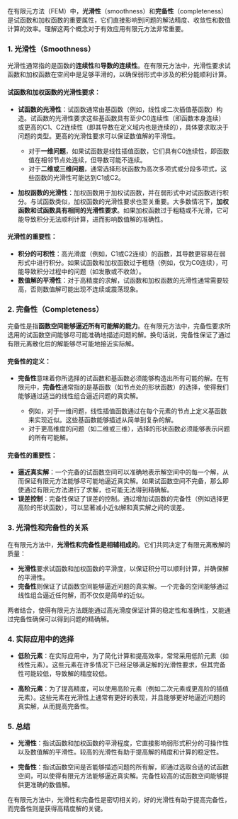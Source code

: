 在有限元方法（FEM）中，**光滑性**（smoothness）和**完备性**（completeness）是试函数和加权函数的重要属性，它们直接影响到问题的解法精度、收敛性和数值计算的效率。理解这两个概念对于有效应用有限元方法非常重要。

### 1. **光滑性（Smoothness）**

光滑性通常指的是函数的**连续性**和**导数的连续性**。在有限元方法中，光滑性要求试函数和加权函数在空间中是足够平滑的，以确保弱形式中涉及的积分能顺利计算。

#### 试函数和加权函数的光滑性要求：
- **试函数的光滑性**：试函数通常由基函数（例如，线性或二次插值基函数）构造。试函数的光滑性要求这些基函数具有至少C0连续性（即函数本身连续）或更高的C1、C2连续性（即其导数在定义域内也是连续的），具体要求取决于问题的类型。更高的光滑性要求可以保证数值解的平滑性。
  
  - 对于**一维问题**，如果试函数是线性插值函数，它们具有C0连续性，即函数值在相邻节点处连续，但导数可能不连续。
  - 对于**二维或三维问题**，通常选择形状函数为高次多项式或分段多项式，这些函数的光滑性可能达到C1或C2。

- **加权函数的光滑性**：加权函数用于加权试函数，并在弱形式中对试函数进行积分。与试函数类似，加权函数的光滑性要求也至关重要。大多数情况下，**加权函数和试函数具有相同的光滑性要求**。如果加权函数过于粗糙或不光滑，它可能导致积分无法顺利计算，进而影响数值解的准确性。

#### 光滑性的重要性：
- **积分的可积性**：高光滑度（例如，C1或C2连续）的函数，其导数更容易在弱形式中进行积分。如果试函数和加权函数过于粗糙（例如，仅为C0连续），可能导致积分过程中的问题（如发散或不收敛）。
- **数值解的平滑性**：对于高精度的求解，试函数和加权函数的光滑性通常需要较高，否则数值解可能出现不连续或震荡现象。
  
### 2. **完备性（Completeness）**

完备性是指**函数空间能够逼近所有可能解的能力**。在有限元方法中，完备性要求所选用的试函数空间能够尽可能准确地描述问题的解。换句话说，完备性保证了通过有限元离散化后的解能够尽可能地接近实际解。

#### 完备性的定义：
- **完备性**意味着你所选择的试函数和基函数必须能够构造出所有可能的解。在有限元中，**完备性**通常指的是基函数（如节点处的形状函数）的选择，使得我们能够通过适当的线性组合逼近问题的真实解。
  
  - 例如，对于一维问题，线性插值函数通过在每个元素的节点上定义基函数来实现近似。这些基函数能够描述从简单到复杂的解。
  - 对于更高维度的问题（如二维或三维），选择的形状函数必须能够表示问题的所有可能解。

#### 完备性的重要性：
- **逼近真实解**：一个完备的试函数空间可以准确地表示解空间中的每一个解，从而保证有限元方法能够尽可能地逼近真实解。如果试函数空间不完备，那么即使通过有限元方法进行了求解，也可能无法得到精确解。
- **误差控制**：完备性保证了误差的控制。通过增加试函数的完备性（例如选择更高阶的形状函数），可以显著减小近似解和真实解之间的误差。

### 3. **光滑性和完备性的关系**

在有限元方法中，**光滑性和完备性是相辅相成的**。它们共同决定了有限元离散解的质量：

- **光滑性**要求试函数和加权函数的平滑度，以保证积分可以顺利计算，并确保解的平滑性。
- **完备性**则保证了试函数空间能够逼近问题的真实解。一个完备的空间能够通过线性组合逼近任何解，而不仅仅是简单的近似。

两者结合，使得有限元方法既能通过高光滑度保证计算的稳定性和准确性，又能通过完备性确保可以得到问题的精确解。

### 4. **实际应用中的选择**

- **低阶元素**：在实际应用中，为了简化计算和提高效率，常常采用低阶元素（如线性元素）。这些元素在许多情况下已经足够满足解的光滑性要求，但其完备性可能较低，导致解的精度较低。
  
- **高阶元素**：为了提高精度，可以使用高阶元素（例如二次元素或更高阶的插值元素）。这些元素在光滑性上通常有更好的表现，并且能够更好地逼近问题的真实解，从而提高完备性。

### 5. **总结**

- **光滑性**：指试函数和加权函数的平滑程度，它直接影响弱形式积分的可操作性以及数值解的平滑性。较高的光滑性有助于提高解的精度和计算的稳定性。
  
- **完备性**：指试函数空间是否能够描述问题的所有解，即通过选取合适的试函数空间，可以使得有限元方法能够逼近真实解。完备性较高的试函数空间能够提供更准确的数值解。

在有限元方法中，光滑性和完备性是密切相关的，好的光滑性有助于提高完备性，而完备性则是获得高精度解的关键。